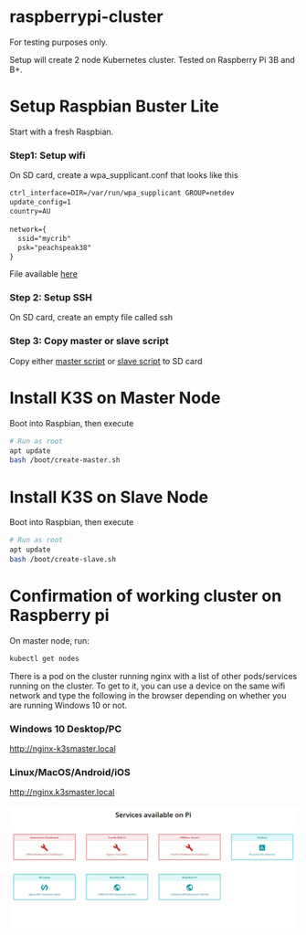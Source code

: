 # raspberrypi-cluster

For testing purposes only.

Setup will create 2 node Kubernetes cluster. Tested on Raspberry Pi 3B and B+. 

# Setup Raspbian Buster Lite

Start with a fresh Raspbian.

### Step1: Setup wifi

On SD card, create a wpa_supplicant.conf that looks like this
```text
ctrl_interface=DIR=/var/run/wpa_supplicant GROUP=netdev
update_config=1
country=AU

network={
  ssid="mycrib"
  psk="peachspeak38"
}
```

File available [here](https://github.com/raspberrypisig/raspberrypi-cluster/raw/master/wpa_supplicant.conf)

### Step 2: Setup SSH

On SD card, create an empty file called ssh

### Step 3: Copy master or slave script
Copy either [master script](https://raw.githubusercontent.com/raspberrypisig/raspberrypi-cluster/master/create-master.sh) or
[slave script](https://raw.githubusercontent.com/raspberrypisig/raspberrypi-cluster/master/create-slave.sh) to SD card 


# Install K3S on Master Node

Boot into Raspbian, then execute

```sh
# Run as root
apt update
bash /boot/create-master.sh
```

# Install K3S on Slave Node

Boot into Raspbian, then execute
```sh
# Run as root
apt update
bash /boot/create-slave.sh
```

# Confirmation of working cluster on Raspberry pi

On master node, run:

```sh
kubectl get nodes
```

There is a pod on the cluster running nginx with a list of other pods/services running on the cluster. To get to it, you can use
a device on the same wifi network and type the following in the browser depending on whether you are running Windows 10 or not.

### Windows 10 Desktop/PC

http://nginx-k3smaster.local

### Linux/MacOS/Android/iOS

http://nginx.k3smaster.local

![Raspberry Pi Cluster Services](https://github.com/raspberrypisig/raspberrypi-cluster/raw/master/app/nginx/cluster-pi-services.jpg)

